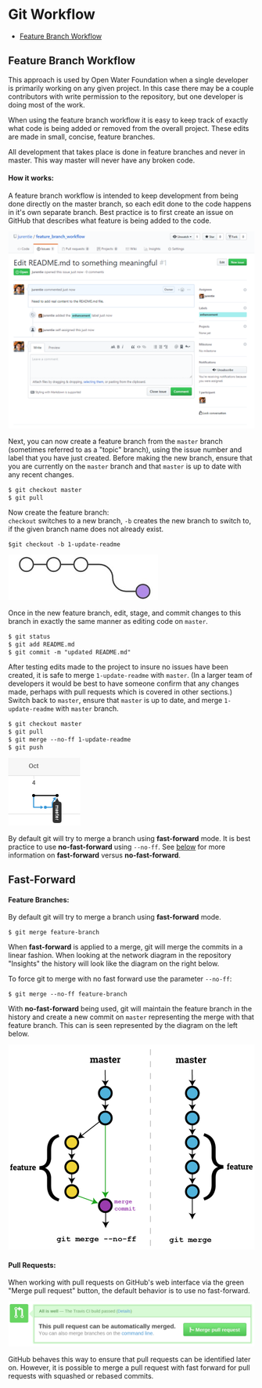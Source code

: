 # Git Workflow

* [Feature Branch Workflow](#feature-branch-workflow)

## Feature Branch Workflow

This approach is used by Open Water Foundation when a single developer is primarily
working on any given project. In this case there may be a couple contributors with
write permission to the repository, but one developer is doing most of the work.

When using the feature branch workflow it is easy to keep track of exactly what code
is being added or removed from the overall project. These edits are made in small,
concise, feature branches.

All development that takes place is done in feature branches and never in master.
This way master will never have any broken code.

#### How it works: ####

A feature branch workflow is intended to keep development from being done directly
on the master branch, so each edit done to the code happens in it's own separate branch.
Best practice is to first create an issue on GitHub that describes what feature is
being added to the code.

![New Issue](images/issue-created.png)

Next, you can now create a feature branch from the `master` branch (sometimes referred
to as a "topic" branch), using the issue number and label that you have just created.
Before making the new branch, ensure that you are currently on the `master` branch
and that `master` is up to date with any recent changes.

```
$ git checkout master
$ git pull
```

Now create the feature branch:  
`checkout` switches to a new branch, `-b` creates
the new branch to switch to, if the given branch name does not already exist.

```
$git checkout -b 1-update-readme
```

![New Feature Branch](images/new-feature-branch.jpg)

Once in the new feature branch, edit, stage, and commit changes to this branch in
exactly the same manner as editing code on `master`.

```
$ git status
$ git add README.md
$ git commit -m "updated README.md"
```

After testing edits made to the project to insure no issues have been created,
it is safe to merge `1-update-readme` with `master`. (In a larger team of developers
it would be best to have someone confirm that any changes made, perhaps with pull
requests which is covered in other sections.) Switch back to `master`, ensure that
`master` is up to date, and merge `1-update-readme` with `master` branch.

```
$ git checkout master
$ git pull
$ git merge --no-ff 1-update-readme
$ git push
```

![Merge No FF](images/merge-no-ff.png)

By default git will try to merge a branch using **fast-forward** mode. It is best
practice to use **no-fast-forward** using `--no-ff`. See [below](#fast-forward) for more information
on **fast-forward** versus **no-fast-forward**.

## Fast-Forward

#### Feature Branches: ####

By default git will try to merge a branch using **fast-forward** mode.
```
$ git merge feature-branch
```

When **fast-forward** is applied to a merge, git will merge the commits in a linear
fashion. When looking at the network diagram in the repository "Insights" the
history will look like the diagram on the right below.

To force git to merge with no fast forward use the parameter `--no-ff`:

```
$ git merge --no-ff feature-branch
```

With **no-fast-forward** being used, git will maintain the feature branch in the
history and create a new commit on `master` representing the merge with that
feature branch. This can is seen represented by the diagram on the left below.

![Fast Forward versus No Fast Forward](images/ff-v-no-ff.png)

#### Pull Requests: ####

When working with pull requests on GitHub's web interface via the green
"Merge pull request" button, the default behavior is to use no fast-forward.

![Merge pull request](images/automerge.png)

GitHub behaves this way to ensure that pull requests can be identified later on.
However, it is possible to merge a pull request with fast forward for pull requests
with squashed or rebased commits.

